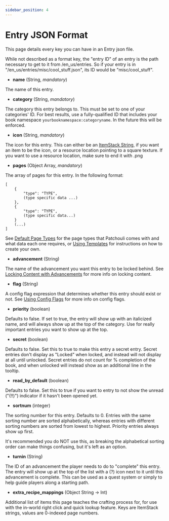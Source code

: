 ```yaml
---
sidebar_position: 4
---
```


# Entry JSON Format

This page details every key you can have in an Entry json file.

While not described as a format key, the "entry ID" of an entry is the path necessary to
get to it from /en_us/entries. So if your entry is in
"/en_us/entries/misc/cool_stuff.json", its ID would be "misc/cool_stuff".

* **name** (String, _mandatory_)

The name of this entry.

* **category** (String, _mandatory_)

The category this entry belongs to. This must be set to one of your categories' ID. For
best results, use a fully-qualified ID that includes your book namespace
`yourbooknamespace:categoryname`. In the future this will be enforced.

* **icon** (String, _mandatory_)

The icon for this entry. This can either be an [ItemStack
String](/docs/patchouli-advanced/itemstack-format), if you want an item to be the icon, or
a resource location pointing to a square texture. If you want to use a resource location,
make sure to end it with .png

* **pages** (Object Array, _mandatory_)

The array of pages for this entry. In the following format:

```
[
    {
        "type": "TYPE",
        (type specific data ...)
    },
    {
        "type": "TYPE",
        (type specific data...)
    }
    (...)
]
```

See [Default Page Types](/docs/patchouli-basics/page-types) for the page types that
Patchouli comes with and what data each one requires, or [Using
Templates](/docs/patchouli-basics/templates) for instructions on how to create your own.

* **advancement** (String)

The name of the advancement you want this entry to be locked behind. See [Locking Content
with Advancements](/docs/patchouli-basics/advancement-locking) for more info on locking
content.

* **flag** (String)

A config flag expression that determines whether this entry should exist or not. See
[Using Config Flags](/docs/patchouli-basics/config-gating) for more info on config flags.

* **priority** (boolean)

Defaults to false. If set to true, the entry will show up with an italicized name, and
will always show up at the top of the category. Use for really important entries you want
to show up at the top.

* **secret** (boolean)

Defaults to false. Set this to true to make this entry a secret entry. Secret entries
don't display as "Locked" when locked, and instead will not display at all until
unlocked. Secret entries do not count for % completion of the book, and when unlocked will
instead show as an additional line in the tooltip.

* **read_by_default** (boolean)

Defaults to false. Set this to true if you want to entry to not show the unread ("(!!)")
indicator if it hasn't been opened yet.

* **sortnum** (integer)

The sorting number for this entry. Defaults to 0. Entries with the same sorting number are
sorted alphabetically, whereas entries with different sorting numbers are sorted from
lowest to highest. Priority entries always show up first.

It's recommended you do NOT use this, as breaking the alphabetical sorting order can make
things confusing, but it's left as an option.

* **turnin** (String)

The ID of an advancement the player needs to do to "complete" this entry. The entry will
show up at the top of the list with a (?) icon next to it until this advancement is
complete. This can be used as a quest system or simply to help guide players along a
starting path.

* **extra_recipe_mappings** (Object String -> Int)

Additional list of items this page teaches the crafting process for, for use with the
in-world right click and quick lookup feature. Keys are ItemStack strings, values are
0-indexed page numbers.
